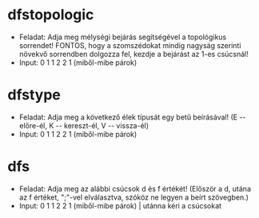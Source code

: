 # dfstopologic
- Feladat: Adja meg mélységi bejárás segítségével a topológikus sorrendet! FONTOS, hogy a szomszédokat mindig nagyság szerinti növekvő sorrendben dolgozza fel, kezdje a bejárást az 1-es csúcsnál!
- Input: 0 1 1 2 2 1 (miből-mibe párok)
# dfstype
- Feladat: Adja meg a következő élek típusát egy betű beírásával!
(E -- előre-él, K -- kereszt-él, V -- vissza-él)
- Input: 0 1 1 2 2 1 (miből-mibe párok)
# dfs 
- Feladat: Adja meg az alábbi csúcsok d és  f értékét!
(Először a d, utána az f értéket, ";"-vel elválasztva, szóköz ne legyen a beírt szövegben.)
- Input: 0 1 1 2 2 1 (miből-mibe párok) | utánna kéri a csúcsokat